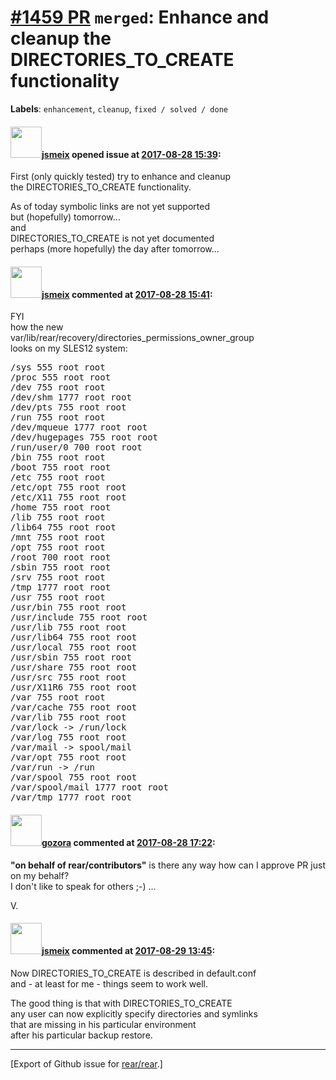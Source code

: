 [\#1459 PR](https://github.com/rear/rear/pull/1459) `merged`: Enhance and cleanup the DIRECTORIES\_TO\_CREATE functionality
===========================================================================================================================

**Labels**: `enhancement`, `cleanup`, `fixed / solved / done`

#### <img src="https://avatars.githubusercontent.com/u/1788608?u=925fc54e2ce01551392622446ece427f51e2f0ce&v=4" width="50">[jsmeix](https://github.com/jsmeix) opened issue at [2017-08-28 15:39](https://github.com/rear/rear/pull/1459):

First (only quickly tested) try to enhance and cleanup  
the DIRECTORIES\_TO\_CREATE functionality.

As of today symbolic links are not yet supported  
but (hopefully) tomorrow...  
and  
DIRECTORIES\_TO\_CREATE is not yet documented  
perhaps (more hopefully) the day after tomorrow...

#### <img src="https://avatars.githubusercontent.com/u/1788608?u=925fc54e2ce01551392622446ece427f51e2f0ce&v=4" width="50">[jsmeix](https://github.com/jsmeix) commented at [2017-08-28 15:41](https://github.com/rear/rear/pull/1459#issuecomment-325390560):

FYI  
how the new  
var/lib/rear/recovery/directories\_permissions\_owner\_group  
looks on my SLES12 system:

<pre>
/sys 555 root root
/proc 555 root root
/dev 755 root root
/dev/shm 1777 root root
/dev/pts 755 root root
/run 755 root root
/dev/mqueue 1777 root root
/dev/hugepages 755 root root
/run/user/0 700 root root
/bin 755 root root
/boot 755 root root
/etc 755 root root
/etc/opt 755 root root
/etc/X11 755 root root
/home 755 root root
/lib 755 root root
/lib64 755 root root
/mnt 755 root root
/opt 755 root root
/root 700 root root
/sbin 755 root root
/srv 755 root root
/tmp 1777 root root
/usr 755 root root
/usr/bin 755 root root
/usr/include 755 root root
/usr/lib 755 root root
/usr/lib64 755 root root
/usr/local 755 root root
/usr/sbin 755 root root
/usr/share 755 root root
/usr/src 755 root root
/usr/X11R6 755 root root
/var 755 root root
/var/cache 755 root root
/var/lib 755 root root
/var/lock -> /run/lock
/var/log 755 root root
/var/mail -> spool/mail
/var/opt 755 root root
/var/run -> /run
/var/spool 755 root root
/var/spool/mail 1777 root root
/var/tmp 1777 root root
</pre>

#### <img src="https://avatars.githubusercontent.com/u/12116358?u=1c5ba9dcee5ca3082f03029a7fbe647efd30eb49&v=4" width="50">[gozora](https://github.com/gozora) commented at [2017-08-28 17:22](https://github.com/rear/rear/pull/1459#issuecomment-325418165):

**"on behalf of rear/contributors"** is there any way how can I approve
PR just on my behalf?  
I don't like to speak for others ;-) ...

V.

#### <img src="https://avatars.githubusercontent.com/u/1788608?u=925fc54e2ce01551392622446ece427f51e2f0ce&v=4" width="50">[jsmeix](https://github.com/jsmeix) commented at [2017-08-29 13:45](https://github.com/rear/rear/pull/1459#issuecomment-325668551):

Now DIRECTORIES\_TO\_CREATE is described in default.conf  
and - at least for me - things seem to work well.

The good thing is that with DIRECTORIES\_TO\_CREATE  
any user can now explicitly specify directories and symlinks  
that are missing in his particular environment  
after his particular backup restore.

------------------------------------------------------------------------

\[Export of Github issue for
[rear/rear](https://github.com/rear/rear).\]
